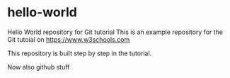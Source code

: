 # hello-world

Hello World repository for Git tutorial
This is an example repository for the Git tutoial on https://www.w3schools.com

This repository is built step by step in the tutorial.

Now also github stuff
